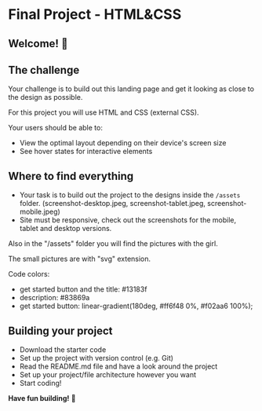 # Final Project - HTML&CSS
## Welcome! 👋


## The challenge

Your challenge is to build out this landing page and get it looking as close to the design as possible.

For this project you will use HTML and CSS (external CSS).

Your users should be able to:

- View the optimal layout depending on their device's screen size
- See hover states for interactive elements

## Where to find everything

- Your task is to build out the project to the designs inside the `/assets` folder. (screenshot-desktop.jpeg, screenshot-tablet.jpeg, screenshot-mobile.jpeg)
- Site must be responsive, check out the screenshots for the mobile, tablet and desktop versions.

Also in the "/assets" folder you will find the pictures with the girl. 

The small pictures are with "svg" extension. 

Code colors: 
 - get started button and the title: #13183f
 - description: #83869a
 - get started button: linear-gradient(180deg, #ff6f48 0%, #f02aa6 100%);
 
 
## Building your project

- Download the starter code
- Set up the project with version control (e.g. Git)
- Read the README.md file and have a look around the project
- Set up your project/file architecture however you want
- Start coding!

**Have fun building!** 🚀
